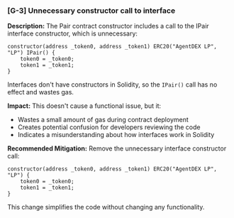 ### [G-3] Unnecessary constructor call to interface

**Description:**
The Pair contract constructor includes a call to the IPair interface constructor, which is unnecessary:

```solidity
constructor(address _token0, address _token1) ERC20("AgentDEX LP", "LP") IPair() {
    token0 = _token0;
    token1 = _token1;
}
```

Interfaces don't have constructors in Solidity, so the `IPair()` call has no effect and wastes gas.

**Impact:**
This doesn't cause a functional issue, but it:

- Wastes a small amount of gas during contract deployment
- Creates potential confusion for developers reviewing the code
- Indicates a misunderstanding about how interfaces work in Solidity

**Recommended Mitigation:**
Remove the unnecessary interface constructor call:

```solidity
constructor(address _token0, address _token1) ERC20("AgentDEX LP", "LP") {
    token0 = _token0;
    token1 = _token1;
}
```

This change simplifies the code without changing any functionality.
